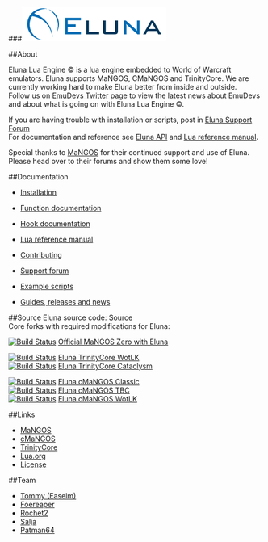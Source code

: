 ###[![Eluna](docs/Eluna.png)](https://github.com/ElunaLuaEngine/Eluna)

##About

Eluna Lua Engine &copy; is a lua engine embedded to World of Warcraft emulators. Eluna supports MaNGOS, CMaNGOS and TrinityCore.
We are currently working hard to make Eluna better from inside and outside.  
Follow us on [EmuDevs Twitter](https://twitter.com/EmuDevs) page to view the latest news about EmuDevs and about what is going on with Eluna Lua Engine &copy;.

If you are having trouble with installation or scripts, post in [Eluna Support Forum](http://emudevs.com/forumdisplay.php/279-Eluna-Support)  
For documentation and reference see [Eluna API](http://eluna.emudevs.com/) and [Lua reference manual](http://www.lua.org/manual/5.2/).

Special thanks to [MaNGOS](http://getmangos.eu/) for their continued support and use of Eluna. Please head over to their forums and show them some love!

##Documentation

 * [Installation](https://github.com/ElunaLuaEngine/Eluna/blob/master/docs/INSTALL.md)
 * [Function documentation](http://eluna.emudevs.com/)
 * [Hook documentation](https://github.com/ElunaLuaEngine/Eluna/blob/master/Hooks.h)
 * [Lua reference manual](http://www.lua.org/manual/5.2/)

* [Contributing](docs/CONTRIBUTING.md)
* [Support forum](http://emudevs.com/forumdisplay.php/279-Eluna-Support)
* [Example scripts](https://github.com/ElunaLuaEngine/Scripts)
* [Guides, releases and news](http://emudevs.com/forumdisplay.php/15-Eluna-Lua-Engine-%C2%A9)


##Source
Eluna source code: [Source](https://github.com/ElunaLuaEngine/Eluna)  
Core forks with required modifications for Eluna:

[![Build Status](https://api.travis-ci.org/mangoszero/server.svg?branch=release20)](https://travis-ci.org/mangoszero/server) [Official MaNGOS Zero with Eluna](https://github.com/mangoszero/server)

[![Build Status](https://travis-ci.org/ElunaLuaEngine/ElunaTrinityWotlk.png?branch=master)](https://travis-ci.org/ElunaLuaEngine/ElunaTrinityWotlk) [Eluna TrinityCore WotLK](https://github.com/ElunaLuaEngine/ElunaTrinityWotlk)  
[![Build Status](https://travis-ci.org/ElunaLuaEngine/ElunaTrinityCata.png?branch=master)](https://travis-ci.org/ElunaLuaEngine/ElunaTrinityCata) [Eluna TrinityCore Cataclysm](https://github.com/ElunaLuaEngine/ElunaTrinityCata)

[![Build Status](https://travis-ci.org/ElunaLuaEngine/ElunaMangosClassic.png?branch=master)](https://travis-ci.org/ElunaLuaEngine/ElunaMangosClassic) [Eluna cMaNGOS Classic](https://github.com/ElunaLuaEngine/ElunaMangosClassic)  
[![Build Status](https://travis-ci.org/ElunaLuaEngine/ElunaMangosTbc.png?branch=master)](https://travis-ci.org/ElunaLuaEngine/ElunaMangosTbc) [Eluna cMaNGOS TBC](https://github.com/ElunaLuaEngine/ElunaMangosTbc)  
[![Build Status](https://travis-ci.org/ElunaLuaEngine/ElunaMangosWotlk.png?branch=master)](https://travis-ci.org/ElunaLuaEngine/ElunaMangosWotlk) [Eluna cMaNGOS WotLK](https://github.com/ElunaLuaEngine/ElunaMangosWotlk)

##Links

* [MaNGOS](http://getmangos.eu/)
* [cMaNGOS](http://cmangos.net/)
* [TrinityCore](http://www.trinitycore.org/)
* [Lua.org](http://www.lua.org/)
* [License](https://github.com/ElunaLuaEngine/Eluna/blob/master/docs/LICENSE.md)

##Team

* [Tommy (Easelm)](https://github.com/Easelm)
* [Foereaper](https://github.com/Foereaper)
* [Rochet2](https://github.com/Rochet2)
* [Salja](https://github.com/Salja)
* [Patman64](https://github.com/Patman64)
